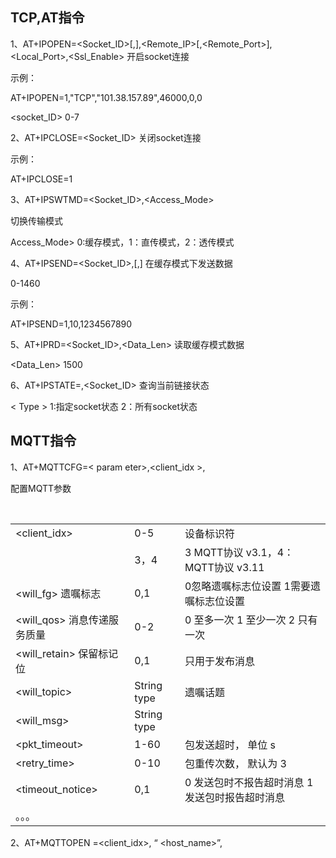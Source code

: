 ## TCP,AT指令

1、AT+IPOPEN=<Socket_ID>[,<ServiceType>],<Remote_IP>[,<Remote_Port>],<Local_Port>,<Ssl_Enable>    开启socket连接

示例：

AT+IPOPEN=1,"TCP","101.38.157.89",46000,0,0

<socket_ID> 0-7

2、AT+IPCLOSE=<Socket_ID> 关闭socket连接

示例：

AT+IPCLOSE=1

3、AT+IPSWTMD=<Socket_ID>,<Access_Mode>

 切换传输模式

Access_Mode> 0:缓存模式，1：直传模式，2：透传模式	

4、AT+IPSEND=<Socket_ID>,[,<Length>]   在缓存模式下发送数据

<Length> 0-1460

示例：

AT+IPSEND=1,10,1234567890

5、AT+IPRD=<Socket_ID>,<Data_Len> 读取缓存模式数据

<Data_Len> 1500

6、AT+IPSTATE=<Type>,<Socket_ID>  查询当前链接状态

  < Type > 1:指定socket状态  2：所有socket状态



## MQTT指令

1、AT+MQTTCFG=< param eter>,<client_idx >,<value>

配置MQTT参数

​	

|                             |             |                                                 |
| --------------------------- | ----------- | ----------------------------------------------- |
| <client_idx>                | 0-5         | 设备标识符                                      |
| <vsn>                       | 3，4        | 3 MQTT协议 v3.1，4： MQTT协议 v3.11             |
| <will_fg> 遗嘱标志          | 0,1         | 0忽略遗嘱标志位设置 1需要遗嘱标志位设置         |
| <will_qos> 消息传递服务质量 | 0-2         | 0 至多一次 1 至少一次 2 只有一次                |
| <will_retain> 保留标记位    | 0,1         | 只用于发布消息                                  |
| <will_topic>                | String type | 遗嘱话题                                        |
| <will_msg>                  | String type |                                                 |
| <pkt_timeout>               | 1-60        | 包发送超时， 单位 s                             |
| <retry_time>                | 0-10        | 包重传次数， 默认为 3                           |
| <timeout_notice>            | 0,1         | 0 发送包时不报告超时消息 1 发送包时报告超时消息 |
| 。。。                      |             |                                                 |

2、AT+MQTTOPEN =<client_idx>, “ <host_name>”,<port> 
